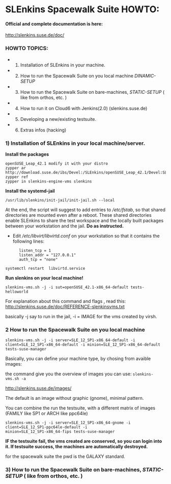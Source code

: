 # SLEnkins Spacewalk Suite HOWTO:

#### Official and complete documentation is here:
http://slenkins.suse.de/doc/
  


### HOWTO TOPICS:

*  1) Installation of SLEnkins in your machine.
*  2) How to run the Spacewalk Suite on you local machine *DINAMIC-SETUP*
*  3) How to run  the Spacewalk Suite on bare-machines,  *STATIC-SETUP* ( like from orthos, etc. )
*  4) How to run it on Cloud6 with Jenkins(2.0) (slenkins.suse.de) 
*  5) Developing a new/existing testsuite.
*  6) Extras infos (hacking)


### 1) Installation of SLEnkins in your local machine/server.



**Install the packages**
```
openSUSE_Leap_42.1 modify it with your distro
zypper ar http://download.suse.de/ibs/Devel:/SLEnkins/openSUSE_Leap_42.1/Devel:SLEnkins.repo
zypper ref
zypper in slenkins-engine-vms slenkins
```


**Install the systemd-jail**

```
/usr/lib/slenkins/init-jail/init-jail.sh --local
```
   At the end, the script will suggest to add entries to */etc/fstab*,
   so that shared directories are mounted even after a reboot.
   These shared directories enable SLEnkins to share the test workspace
   and the locally built packages between your workstation and the jail.
   **Do as instructed.**

- Edit */etc/libvirt/libvirtd.conf* on your workstation
   so that it contains the following lines:
```
      listen_tcp = 1
      listen_addr = "127.0.0.1"
      auth_tcp = "none"

systemctl restart  libvirtd.service
```

**Run slenkins on your local machine!** 
```
slenkins-vms.sh -j -i sut=openSUSE_42.1-x86_64-default tests-helloworld
```

For explanation about this command and flags , read this:
http://slenkins.suse.de/doc/REFERENCE-slenkinsvms.txt

basically -j say to run in the jail, -i = IMAGE for the vms created by virsh.

### 2 How to run the Spacewalk Suite on you local machine

```
slenkins-vms.sh -j -i server=SLE_12_SP1-x86_64-default -i client=SLE_12_SP1-x86_64-default -i minion=SLE_12_SP1-x86_64-default tests-suse-manager
```

Basically, you can define your machine type, by chosing from avaible images:

the command give you the overview of images you can use:
``` slenkins-vms.sh -a ```

http://slenkins.suse.de/images/

The default is an image without graphic (gnome), minimal pattern.

You can combine the run the testsuite, with a different matrix of images (FAMILY like SP1 or ARCH like ppc64le)

```
slenkins-vms.sh -j -i server=SLE_12_SP1-x86_64-gnome -i client=SLE_12_SP1-ppc64le-default -i 
minion=SLE_12_SP1-x86_64-fips tests-suse-manager
```

**IF the testsuite fail, the vms created are conserved, so you can login into it. If testsuite success, the machines are automatically destroyed.**

for the spacewalk suite the pwd is the GALAXY standard.


### 3) How to run  the Spacewalk Suite on bare-machines,  *STATIC-SETUP* ( like from orthos, etc. )


